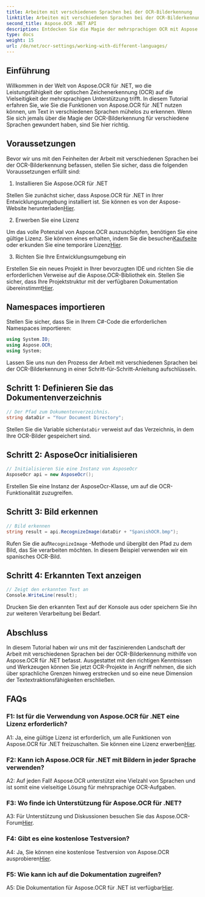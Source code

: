 ```yaml
---
title: Arbeiten mit verschiedenen Sprachen bei der OCR-Bilderkennung
linktitle: Arbeiten mit verschiedenen Sprachen bei der OCR-Bilderkennung
second_title: Aspose.OCR .NET API
description: Entdecken Sie die Magie der mehrsprachigen OCR mit Aspose.OCR für .NET. Extrahieren Sie mühelos Texte in verschiedenen Sprachen.
type: docs
weight: 15
url: /de/net/ocr-settings/working-with-different-languages/
---
```

## Einführung

Willkommen in der Welt von Aspose.OCR für .NET, wo die Leistungsfähigkeit der optischen Zeichenerkennung (OCR) auf die Vielseitigkeit der mehrsprachigen Unterstützung trifft. In diesem Tutorial erfahren Sie, wie Sie die Funktionen von Aspose.OCR für .NET nutzen können, um Text in verschiedenen Sprachen mühelos zu erkennen. Wenn Sie sich jemals über die Magie der OCR-Bilderkennung für verschiedene Sprachen gewundert haben, sind Sie hier richtig.

## Voraussetzungen

Bevor wir uns mit den Feinheiten der Arbeit mit verschiedenen Sprachen bei der OCR-Bilderkennung befassen, stellen Sie sicher, dass die folgenden Voraussetzungen erfüllt sind:

1. Installieren Sie Aspose.OCR für .NET

 Stellen Sie zunächst sicher, dass Aspose.OCR für .NET in Ihrer Entwicklungsumgebung installiert ist. Sie können es von der Aspose-Website herunterladen[Hier](https://releases.aspose.com/ocr/net/).

2. Erwerben Sie eine Lizenz

 Um das volle Potenzial von Aspose.OCR auszuschöpfen, benötigen Sie eine gültige Lizenz. Sie können eines erhalten, indem Sie die besuchen[Kaufseite](https://purchase.aspose.com/buy) oder erkunden Sie eine temporäre Lizenz[Hier](https://purchase.aspose.com/temporary-license/).

3. Richten Sie Ihre Entwicklungsumgebung ein

Erstellen Sie ein neues Projekt in Ihrer bevorzugten IDE und richten Sie die erforderlichen Verweise auf die Aspose.OCR-Bibliothek ein. Stellen Sie sicher, dass Ihre Projektstruktur mit der verfügbaren Dokumentation übereinstimmt[Hier](https://reference.aspose.com/ocr/net/).

## Namespaces importieren

Stellen Sie sicher, dass Sie in Ihrem C#-Code die erforderlichen Namespaces importieren:

```csharp
using System.IO;
using Aspose.OCR;
using System;
```

Lassen Sie uns nun den Prozess der Arbeit mit verschiedenen Sprachen bei der OCR-Bilderkennung in einer Schritt-für-Schritt-Anleitung aufschlüsseln.

## Schritt 1: Definieren Sie das Dokumentenverzeichnis

```csharp
// Der Pfad zum Dokumentenverzeichnis.
string dataDir = "Your Document Directory";
```

 Stellen Sie die Variable sicher`dataDir` verweist auf das Verzeichnis, in dem Ihre OCR-Bilder gespeichert sind.

## Schritt 2: AsposeOcr initialisieren

```csharp
// Initialisieren Sie eine Instanz von AsposeOcr
AsposeOcr api = new AsposeOcr();
```

Erstellen Sie eine Instanz der AsposeOcr-Klasse, um auf die OCR-Funktionalität zuzugreifen.

## Schritt 3: Bild erkennen

```csharp
// Bild erkennen
string result = api.RecognizeImage(dataDir + "SpanishOCR.bmp");
```

 Rufen Sie die auf`RecognizeImage` -Methode und übergibt den Pfad zu dem Bild, das Sie verarbeiten möchten. In diesem Beispiel verwenden wir ein spanisches OCR-Bild.

## Schritt 4: Erkannten Text anzeigen

```csharp
// Zeigt den erkannten Text an
Console.WriteLine(result);
```

Drucken Sie den erkannten Text auf der Konsole aus oder speichern Sie ihn zur weiteren Verarbeitung bei Bedarf.

## Abschluss

In diesem Tutorial haben wir uns mit der faszinierenden Landschaft der Arbeit mit verschiedenen Sprachen bei der OCR-Bilderkennung mithilfe von Aspose.OCR für .NET befasst. Ausgestattet mit den richtigen Kenntnissen und Werkzeugen können Sie jetzt OCR-Projekte in Angriff nehmen, die sich über sprachliche Grenzen hinweg erstrecken und so eine neue Dimension der Textextraktionsfähigkeiten erschließen.

## FAQs

### F1: Ist für die Verwendung von Aspose.OCR für .NET eine Lizenz erforderlich?

 A1: Ja, eine gültige Lizenz ist erforderlich, um alle Funktionen von Aspose.OCR für .NET freizuschalten. Sie können eine Lizenz erwerben[Hier](https://purchase.aspose.com/buy).

### F2: Kann ich Aspose.OCR für .NET mit Bildern in jeder Sprache verwenden?

A2: Auf jeden Fall! Aspose.OCR unterstützt eine Vielzahl von Sprachen und ist somit eine vielseitige Lösung für mehrsprachige OCR-Aufgaben.

### F3: Wo finde ich Unterstützung für Aspose.OCR für .NET?

 A3: Für Unterstützung und Diskussionen besuchen Sie das Aspose.OCR-Forum[Hier](https://forum.aspose.com/c/ocr/16).

### F4: Gibt es eine kostenlose Testversion?

 A4: Ja, Sie können eine kostenlose Testversion von Aspose.OCR ausprobieren[Hier](https://releases.aspose.com/).

### F5: Wie kann ich auf die Dokumentation zugreifen?

 A5: Die Dokumentation für Aspose.OCR für .NET ist verfügbar[Hier](https://reference.aspose.com/ocr/net/).